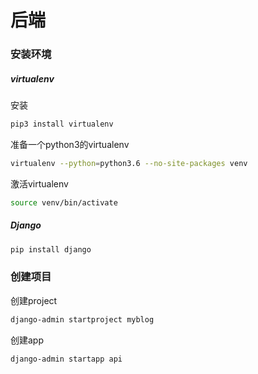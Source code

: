 # 后端
### 安装环境
##### virtualenv
安装
```bash
pip3 install virtualenv
```
准备一个python3的virtualenv
```bash
virtualenv --python=python3.6 --no-site-packages venv
```
激活virtualenv
```bash
source venv/bin/activate
```
##### Django
```bash
pip install django
```

### 创建项目
创建project
```bash
django-admin startproject myblog
```
创建app
```bash
django-admin startapp api
```